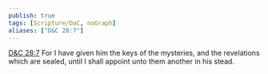 ```yaml
---
publish: true
tags: [Scripture/DaC, noGraph]
aliases: ["D&C 28:7"]
---
```

[D&C 28:7](https://churchofjesuschrist.org/study/scriptures/dc-testament/dc/28?lang=eng&id=p7#p7) For I have given him the keys of the mysteries, and the revelations which are sealed, until I shall appoint unto them another in his stead.
